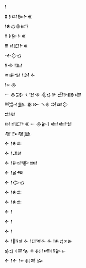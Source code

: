 <div class='block'>
<div class='line'>𒁹</div>
<div class='line'>𒐉 𒊩𒄨𒌉𒈨𒌍</div>
<div class='line'>𒁹𒀭𒌓𒆠𒅀</div>
<div class='line'>𒈫 𒊩𒌉𒈨𒌍</div>
<div class='line'>𒐈 𒄑𒊬𒈨𒌍</div>
<div class='line'>𒋾𒁷𒌓</div>
<div class='line'>𒀀𒈾 𒁹𒆏</div>
<div class='line'>𒌑𒄫𒈠 𒁹𒋫 𒅆</div>
<div class='line'>𒁹𒄬𒁲</div>
<div class='line'>𒀸 𒊮𒁉 𒌋 𒈠𒈾 𒆬𒌓 𒃻 𒌷𒃻𒂵𒈩</div>
<div class='line'>𒅋𒆥 𒆜𒁍 𒃵𒄯 𒋫𒀜𒁷</div>
<div class='line'>𒄥𒊏</div>
<div class='line'>𒊭 𒄑𒊬𒈨𒌍 𒀸 𒁲𒉌𒋙 𒅗𒅗𒈠</div>
<div class='line'>𒆷 𒄿𒆷𒆥</div>
<div class='line'>𒅆 𒁹𒀭𒉺</div>
<div class='line'>𒅆 𒁹𒂗𒇻</div>
<div class='line'>𒅆 𒁹𒄩𒁀𒊍𒌅</div>
<div class='line'>𒅆 𒁹𒂊𒍣</div>
<div class='line'>𒅆 𒁹𒀖𒌓</div>
<div class='line'>𒅆 𒁹𒀭𒉺</div>
<div class='line'>𒅆 𒁹𒀭𒉺</div>
<div class='line'>𒅆 𒁹</div>
<div class='line'>𒅆 𒁹</div>
<div class='line'>𒅆 𒁹</div>
<div class='line'>𒅆 𒁹𒀀𒁀 𒅆 𒁹𒆸𒇴𒅆 𒅆 𒁹𒀭𒌓𒉽𒅕</div>
<div class='line'>𒌗𒌓 𒌋𒐌𒆚 𒅆𒈬 𒁹𒋬𒌋𒀀𒉌𒉡</div>
<div class='line'>𒅆 𒁹𒅆 𒁹𒄬𒈬𒋢 𒇽</div>
</div>